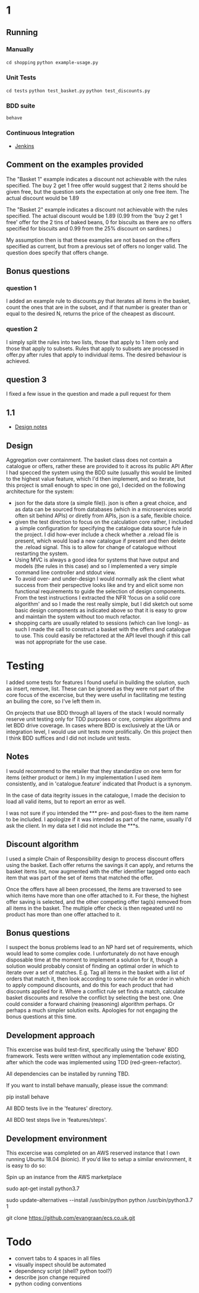 # 1

## Running

### Manually

`cd shopping`
`python example-usage.py`

### Unit Tests

`cd tests`
`python test_basket.py`
`python test_discounts.py`

### BDD suite

`behave`

### Continuous Integration

* [Jenkins](jenkins.md)


## Comment on the examples provided

The "Basket 1" example indicates a discount not achievable with the rules specified. The buy 2 get 1 free offer would suggest that 2 items should be given free, but the question sets the expectation at only one free item. The actual discount would be 1.89

The "Basket 2" example indicates a discount not achievable with the rules specified. The actual discount would be 1.89 (0.99 from the 'buy 2 get 1 free' offer for the 2 tins of baked beans, 0 for biscuits as there are no offers specified for biscuits and 0.99 from the 25% discount on sardines.)

My assumption then is that these examples are not based on the offers specified as current, but from a previous set of offers no longer valid. The question does specify that offers change.

## Bonus questions

### question 1
I added an example rule to discounts.py that iterates all items in the basket, count the ones that are in the subset, and if that number is greater than or equal to the desired N, returns the price of the cheapest as discount.

### question 2
I simply split the rules into two lists, those that apply to 1 item only and those that apply to subsets. Rules that apply to subsets are processed in offer.py after rules that apply to individual items. The desired behaviour is achieved.

## question 3
I fixed a few issue in the question and made a pull request for them

## 1.1

* [Design notes](design.md)

## Design
Aggregation over containment. The basket class does not contain a catalogue or offers, rather these are provided to it across its public API
After I had specced the system using the BDD suite (usually this would be limited to the highest value feature, which I'd then implement, and so iterate, but this project is small enough to spec in one go), I decided on the following architecture for the system:

- json for the data store (a simple file)). json is often a great choice, and as data can be sourced from databases (which in a microservices world often sit behind APIs) or diretly from APIs, json is a safe, flexible choice.
- given the test direction to focus on the calculation core rather, I included a simple configuration for specifying the catalogue data source fule in the project. I did how-ever include a check whether a .reload file is present, which would load a new catalogue if present and then delete the .reload signal. This is to allow for change of catalogue without restarting the system.
- Using MVC is always a good idea for systems that have output and models (the rules in this case) and so I implemented a very simple command line controller and stdout view.
- To avoid over- and under-design I would normally ask the client what success from their perspective looks like and try and elicit some non functional requirements to guide the selection of design components. From the test instructions I extracted the NFR 'focus on a solid core algorithm' and so I made the rest really simple, but I did sketch out some basic design components as indicated above so that it is easy to grow and maintain the system without too much refactor.
- shopping carts are usually related to sessions (which can live long)- as such I made the call to construct a basket with the offers and catalogue to use. This could easily be refactored at the API level though if this call was not appropriate for the use case.

# Testing

I added some tests for features I found useful in building the solution, such as insert, remove, list. These can be ignored as they were not part of the core focus of the excercise, but they were useful in facilitating me testing an builing the core, so I've left them in.

On projects that use BDD through all layers of the stack I would normally reserve unit testing only for TDD purposes or core, complex algorithms and let BDD drive coverage. In cases where BDD is exclusively at the UA or integration level, I would use unit tests more prolifically. On this project then I think BDD suffices and I did not include unit tests.



## Notes

I would recommend to the retailer that they standardize on one term for items (either product or item.) In my implementation I used item consistently, and in 'catalogue.feature' indicated that Product is a synonym.

In the case of data itegrity issues in the catalogue, I made the decision to load all valid items, but to report an error as well.

I was not sure if you intended the *** pre- and post-fixes to the item name to be included. I apologize if it was intended as part of the name, usually I'd ask the client. In my data set I did not include the ***s.

## Discount algorithm

I used a simple Chain of Responsibility design to process discount offers using the basket. Each offer returns the savings it can apply, and returns the basket items list, now augmented with the offer identifier tagged onto each item that was part of the set of items that matched the offer.

Once the offers have all been processed, the items are traversed to see which items have more than one offer attached to it. For these, the highest offer saving is selected, and the other competing offer tag(s) removed from all items in the basket. The multiple offer check is then repeated until no product has more than one offer attached to it.

## Bonus questions

I suspect the bonus problems lead to an NP hard set of requirements, which would lead to some complex code. I unfortunately do not have enough disposable time at the moment to implement a solution for it, though a solution would probably consist of finding an optimal order in which to iterate over a set of matches. E.g. Tag all items in the basket with a list of orders that match it, then look according to some rule for an order in which to apply compound discounts, and do this for each product that had discounts applied for it. Where a conflict rule set finds a match, calculate basket discounts and resolve the conflict by selecting the best one. One could consider a forward chaining (reasoning) algorithm perhaps. Or perhaps a much simpler solution exits. Apologies for not engaging the bonus questions at this time.

## Development approach

This excercise was build test-first, specifically using the 'behave' BDD framework. Tests were written without any implementation code existing, after which the code was implemented using TDD (red-green-refactor).

All dependencies can be installed by running TBD.

If you want to install behave manually, please issue the command:

pip install behave

All BDD tests live in the 'features' directory.

All BDD test steps live in 'features/steps'.

## Development environment

This excercise was completed on an AWS reserved instance that I own running Ubuntu 18.04 (bionic). If you'd like to setup a similar environment, it is easy to do so:

Spin up an instance from the AWS marketplace

sudo apt-get install python3.7

sudo update-alternatives --install /usr/bin/python python /usr/bin/python3.7 1

git clone https://github.com/evangraan/ecs.co.uk.git

# Todo

- convert tabs to 4 spaces in all files
- visually inspect should be automated
- dependency script (shell? python tool?)
- describe json change required
- python coding conventions
